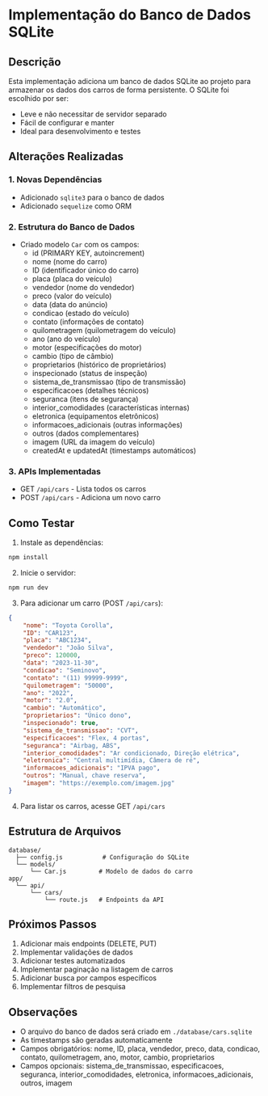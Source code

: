 # Implementação do Banco de Dados SQLite

## Descrição
Esta implementação adiciona um banco de dados SQLite ao projeto para armazenar os dados dos carros de forma persistente. O SQLite foi escolhido por ser:
- Leve e não necessitar de servidor separado
- Fácil de configurar e manter
- Ideal para desenvolvimento e testes

## Alterações Realizadas

### 1. Novas Dependências
- Adicionado `sqlite3` para o banco de dados
- Adicionado `sequelize` como ORM

### 2. Estrutura do Banco de Dados
- Criado modelo `Car` com os campos:
  - id (PRIMARY KEY, autoincrement)
  - nome (nome do carro)
  - ID (identificador único do carro)
  - placa (placa do veículo)
  - vendedor (nome do vendedor)
  - preco (valor do veículo)
  - data (data do anúncio)
  - condicao (estado do veículo)
  - contato (informações de contato)
  - quilometragem (quilometragem do veículo)
  - ano (ano do veículo)
  - motor (especificações do motor)
  - cambio (tipo de câmbio)
  - proprietarios (histórico de proprietários)
  - inspecionado (status de inspeção)
  - sistema_de_transmissao (tipo de transmissão)
  - especificacoes (detalhes técnicos)
  - seguranca (itens de segurança)
  - interior_comodidades (características internas)
  - eletronica (equipamentos eletrônicos)
  - informacoes_adicionais (outras informações)
  - outros (dados complementares)
  - imagem (URL da imagem do veículo)
  - createdAt e updatedAt (timestamps automáticos)

### 3. APIs Implementadas
- GET `/api/cars` - Lista todos os carros
- POST `/api/cars` - Adiciona um novo carro

## Como Testar

1. Instale as dependências:
```bash
npm install
```

2. Inicie o servidor:
```bash
npm run dev
```

3. Para adicionar um carro (POST `/api/cars`):
```json
{
    "nome": "Toyota Corolla",
    "ID": "CAR123",
    "placa": "ABC1234",
    "vendedor": "João Silva",
    "preco": 120000,
    "data": "2023-11-30",
    "condicao": "Seminovo",
    "contato": "(11) 99999-9999",
    "quilometragem": "50000",
    "ano": "2022",
    "motor": "2.0",
    "cambio": "Automático",
    "proprietarios": "Único dono",
    "inspecionado": true,
    "sistema_de_transmissao": "CVT",
    "especificacoes": "Flex, 4 portas",
    "seguranca": "Airbag, ABS",
    "interior_comodidades": "Ar condicionado, Direção elétrica",
    "eletronica": "Central multimídia, Câmera de ré",
    "informacoes_adicionais": "IPVA pago",
    "outros": "Manual, chave reserva",
    "imagem": "https://exemplo.com/imagem.jpg"
}
```

4. Para listar os carros, acesse GET `/api/cars`

## Estrutura de Arquivos
```
database/
  ├── config.js           # Configuração do SQLite
  └── models/
      └── Car.js         # Modelo de dados do carro
app/
  └── api/
      └── cars/
          └── route.js   # Endpoints da API
```

## Próximos Passos
1. Adicionar mais endpoints (DELETE, PUT)
2. Implementar validações de dados
3. Adicionar testes automatizados
4. Implementar paginação na listagem de carros
5. Adicionar busca por campos específicos
6. Implementar filtros de pesquisa

## Observações
- O arquivo do banco de dados será criado em `./database/cars.sqlite`
- As timestamps são geradas automaticamente
- Campos obrigatórios: nome, ID, placa, vendedor, preco, data, condicao, contato, quilometragem, ano, motor, cambio, proprietarios
- Campos opcionais: sistema_de_transmissao, especificacoes, seguranca, interior_comodidades, eletronica, informacoes_adicionais, outros, imagem
